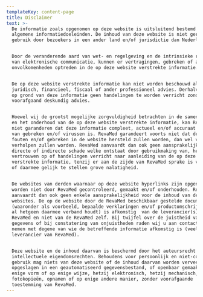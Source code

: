 ```yaml
---
templateKey: content-page
title: Disclaimer
text: >-
  De informatie zoals opgenomen op deze website is uitsluitend bestemd voor
  algemene informatiedoeleinden. De inhoud van deze website is niet gericht op
  gebruik door bezoekers in een ander land en/of jurisdictie dan Nederland.


  Door de veranderende aard van wet- en regelgeving en de intrinsieke risico's
  van elektronische communicatie, kunnen er vertragingen, gebreken of andere
  onvolkomenheden optreden in de op deze website verstrekte informatie.


  De op deze website verstrekte informatie kan niet worden beschouwd als een
  juridisch, financieel, fiscaal of ander professioneel advies. Derhalve dienen
  op grond van deze informatie geen handelingen te worden verricht zonder
  voorafgaand deskundig advies.


  Hoewel wij de grootst mogelijke zorgvuldigheid betrachten in de samenstelling
  en het onderhoud van de op deze website verstrekte informatie, kan RevaMed
  niet garanderen dat deze informatie compleet, actueel en/of accuraat en vrij
  van gebreken en/of virussen is. RevaMed garandeert voorts niet dat dergelijke
  fouten en/of gebreken in de website hersteld zullen worden, dan wel virussen
  verholpen zullen worden. RevaMed aanvaardt dan ook geen aansprakelijkheid voor
  directe of indirecte schade welke ontstaat door gebruikmaking van, het
  vertrouwen op of handelingen verricht naar aanleiding van de op deze website
  verstrekte informatie, tenzij er aan de zijde van RevaMed sprake is van opzet
  of daarmee gelijk te stellen grove nalatigheid.


  De websites van derden waarnaar op deze website hyperlinks zijn opgenomen,
  worden niet door RevaMed gecontroleerd, gemaakt en/of onderhouden. RevaMed
  aanvaardt dan ook geen enkele aansprakelijkheid voor de inhoud van de gelinkte
  websites. De op de website door de RevaMed beschikbaar gestelde documentatie
  (waaronder als voorbeeld, bepaalde verklaringen en/of productomschrijvingen en
  al hetgeen daarmee verband houdt) is afkomstig  van de leverancier(s) van de
  RevaMed en niet van de RevaMed zelf. Bij twijfel over de juistheid van de
  gegevens of bij constatering van onjuistheden raden wij u aan contact op te
  nemen met degene van wie de betreffende informatie afkomstig is (veelal de
  leverancier van RevaMed).


  Deze website en de inhoud daarvan is beschermd door het auteursrecht en andere
  intellectuele eigendomsrechten. Behoudens voor persoonlijk en niet-commercieel
  gebruik mag niets van deze website of de inhoud daarvan worden verveelvoudigd,
  opgeslagen in een geautomatiseerd gegevensbestand, of openbaar gemaakt, in
  enige vorm of op enige wijze, hetzij elektronisch, hetzij mechanisch, door
  fotokopieën, opnamen of op enige andere manier, zonder voorafgaande
  toestemming van RevaMed.
---
```


